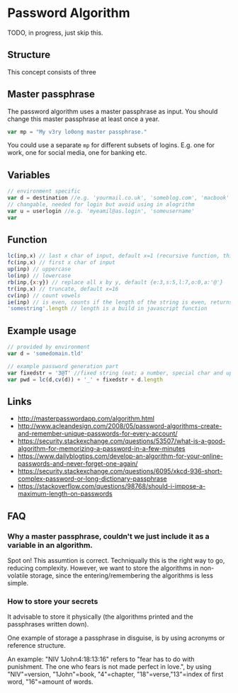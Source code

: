# Password Algorithm

TODO, in progress, just skip this.

## Structure

This concept consists of three
## Master passphrase

The password algorithm uses a master passphrase as input.
You should change this master passphrase at least once a year.

```javascript
var mp = "My v3ry lo0ong master passphrase."
```

You could use a separate `mp` for different subsets of logins.
E.g. one for work, one for social media, one for banking etc.

## Variables

```javascript
// environment specific
var d = destination //e.g. 'yourmail.co.uk', 'someblog.com', 'macbook'
// changable, needed for login but avoid using in alogrithm
var u = userlogin //e.g. 'myeamil@as.login', 'someusername'
var 
```

## Function

```javascript
lc(inp,x) // last x char of input, default x=1 (recursive function, third param is pointer)
fc(inp,x) // first x char of input
up(inp) // uppercase
lo(inp) // lowercase
rb(inp,{x:y}) // replace all x by y, default {e:3,s:5,l:7,o:0,a:'@'}
tr(inp,x) // truncate, default x=16
cv(inp) // count vowels
ie(inp) // is even, counts if the length of the string is even, returns 1 or 0
'somestring'.length // length is a build in javascript function

```

## Example usage
```javascript
// provided by environment
var d = 'somedomain.tld'

// example password generation part
var fixedstr = '3@T' //fixed string (eat; a number, special char and uppercase)
var pwd = lc(d,cv(d)) + '_' + fixedstr + d.length
```

## Links

+ http://masterpasswordapp.com/algorithm.html
+ http://www.acleandesign.com/2008/05/password-algorithms-create-and-remember-unique-passwords-for-every-account/
+ https://security.stackexchange.com/questions/53507/what-is-a-good-algorithm-for-memorizing-a-password-in-a-few-minutes
+ https://www.dailyblogtips.com/develop-an-algorithm-for-your-online-passwords-and-never-forget-one-again/
+ https://security.stackexchange.com/questions/6095/xkcd-936-short-complex-password-or-long-dictionary-passphrase
+ https://stackoverflow.com/questions/98768/should-i-impose-a-maximum-length-on-passwords

## FAQ

### Why a master passphrase, couldn't we just include it as a variable in an algorithm.

Spot on! This assumtion is correct.
Techniqually this is the right way to go, reducing complexity.
However, we want to store the algorithms in non-volatile storage,
since the entering/remembering the algorithms is less simple.

### How to store your secrets

It advisable to store it physically
(the algorithms printed and the passphrases written down).

One example of storage a passphrase in disguise,
is by using acronyms or reference structure.

An example: "NIV 1John4:18:13:16"
refers to "fear has to do with punishment. The one who fears is not made perfect in love.",
by using "NIV"=version, "1John"=book, "4"=chapter,
"18"=verse,"13"=index of first word, "16"=amount of words.
